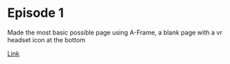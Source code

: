 # Episode 1
Made the most basic possible page using A-Frame, a blank page with a vr headset icon at the bottom

[Link](http://luvneesh.me/A-Frame_WebVR/Ep1/)
